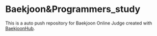 # Baekjoon&Programmers_study
This is a auto push repository for Baekjoon Online Judge created with [BaekjoonHub](https://github.com/BaekjoonHub/BaekjoonHub).
